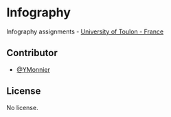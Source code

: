 # Infography

Infography assignments - [University of Toulon - France](http://www.univ-tln.fr)


Contributor
------------

* [@YMonnier](https://github.com/YMonnier)


License
-------
No license.
